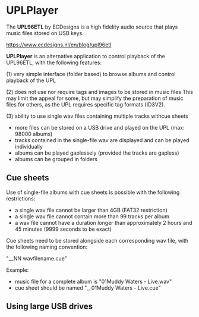 # UPLPlayer


The **UPL96ETL** by ECDesigns is a high fidelity audio source that plays music files stored on USB keys.

https://www.ecdesigns.nl/en/blog/upl96etl

**UPLPlayer** is an alternative application to control playback of the UPL96ETL, with the following features:


(1) very simple interface (folder based) to browse albums and control playback of the UPL

(2) does not use nor require tags and images to be stored in music files
This may limit the appeal for some, but may simplify the preparation of music files for others, as the UPL requires specific tag formats (ID3V2). 

(3) ability to use single wav files containing multiple tracks withcue sheets
- more files can be stored on a USB drive and played on the UPL (max: 98000 albums)
- tracks contained in the single-file wav are displayed and can be played individually
- albums can be played gaplessely (provided the tracks are gapless)
- albums can be grouped in folders 

## Cue sheets

Use of single-file albums with cue sheets is possible with the following restrictions:

- a single wav file cannot be larger than 4GB (FAT32 restriction)
- a single wav file cannot contain more than 99 tracks per album
- a wav file cannot have a duration longer than approximately 2 hours and 45 minutes (9999 seconds to be exact)

Cue sheets need to be stored alongside each corresponding wav file, with the following naming convention:

"__NN wavfilename.cue"

Example:
- music file for a complete album is "01Muddy Waters - Live.wav"
- cue sheet should be named "__01Muddy Waters - Live.cue"


## Using large USB drives
